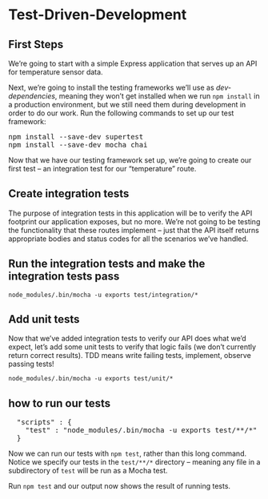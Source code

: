 # Test-Driven-Development

## First Steps

We’re going to start with a simple Express application that serves up an API for temperature sensor data.

Next, we’re going to install the testing frameworks we’ll use as _dev-dependencies_, meaning they won’t get installed when we run `npm install` in a production environment, but we still need them during development in order to do our work. Run the following commands to set up our test framework:

<pre>npm install --save-dev supertest
npm install --save-dev mocha chai
</pre>

Now that we have our testing framework set up, we’re going to create our first test – an integration test for our “temperature” route. 

## Create integration tests

The purpose of integration tests in this application will be to verify the API footprint our application exposes, but no more. We’re not going to be testing the functionality that these routes implement – just that the API itself returns appropriate bodies and status codes for all the scenarios we’ve handled.


## Run the integration tests and make the integration tests pass

`node_modules/.bin/mocha -u exports test/integration/*`

## Add unit tests

Now that we’ve added integration tests to verify our API does what we’d expect, let’s add some unit tests to verify that logic fails (we don’t currently return correct results). TDD means write failing tests, implement, observe passing tests!

`node_modules/.bin/mocha -u exports test/unit/*`

## how to run our tests


<pre>  "scripts" : {
    "test" : "node_modules/.bin/mocha -u exports test/**/*"
  }
</pre>

Now we can run our tests with `npm test`, rather than this long command. Notice we specify our tests in the `test/**/*` directory – meaning any file in a subdirectory of `test` will be run as a Mocha test.

Run `npm test` and our output now shows the result of running tests.
